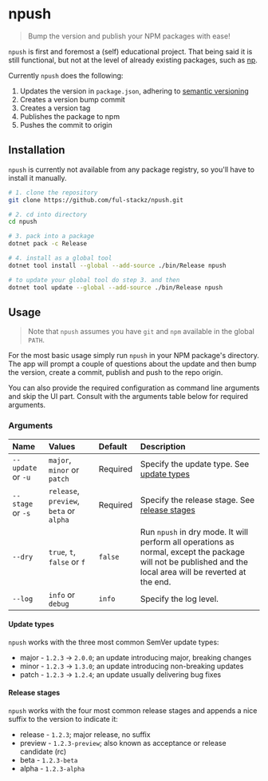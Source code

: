 # npush

> Bump the version and publish your NPM packages with ease!

`npush` is first and foremost a (self) educational project. That being said it is still functional, but not at the level of already existing packages,
such as [np](https://www.npmjs.com/package/np).

Currently `npush` does the following:

1. Updates the version in `package.json`, adhering to [semantic versioning](https://semver.org)
2. Creates a version bump commit
3. Creates a version tag
4. Publishes the package to npm
5. Pushes the commit to origin

## Installation

`npush` is currently not available from any package registry, so you'll have to install it manually.

```bash
# 1. clone the repository
git clone https://github.com/ful-stackz/npush.git

# 2. cd into directory
cd npush

# 3. pack into a package
dotnet pack -c Release

# 4. install as a global tool
dotnet tool install --global --add-source ./bin/Release npush

# to update your global tool do step 3. and then
dotnet tool update --global --add-source ./bin/Release npush
```

## Usage

> Note that `npush` assumes you have `git` and `npm` available in the global `PATH`.

For the most basic usage simply run `npush` in your NPM package's directory. The app will prompt a couple of questions about the update and then
bump the version, create a commit, publish and push to the repo origin.

You can also provide the required configuration as command line arguments and skip the UI part. Consult with the arguments table below for required arguments.

### Arguments

| Name | Values | Default | Description |
| :--- | :----- | :------ | :---------- |
| `--update` or `-u` | `major`, `minor` or `patch` | Required | Specify the update type. See [update types](#update-types) |
| `--stage` or `-s` | `release`, `preview`, `beta` or `alpha` | Required | Specify the release stage. See [release stages](#release-stages) |
| `--dry` | `true`, `t`, `false` or `f` | `false` | Run `npush` in dry mode. It will perform all operations as normal, except the package will not be published and the local area will be reverted at the end. |
| `--log` | `info` or `debug` | `info` | Specify the log level. |

#### Update types

`npush` works with the three most common SemVer update types:

- major - `1.2.3` -> `2.0.0`; an update introducing major, breaking changes
- minor - `1.2.3` -> `1.3.0`; an update introducing non-breaking updates
- patch - `1.2.3` -> `1.2.4`; an update usually delivering bug fixes

#### Release stages

`npush` works with the four most common release stages and appends a nice suffix to the version to indicate it:

- release - `1.2.3`; major release, no suffix
- preview - `1.2.3-preview`; also known as acceptance or release candidate (rc)
- beta - `1.2.3-beta`
- alpha - `1.2.3-alpha`
